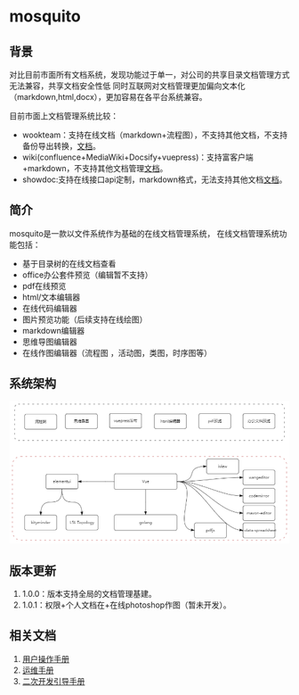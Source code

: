 # mosquito
## 背景
 对比目前市面所有文档系统，发现功能过于单一，对公司的共享目录文档管理方式无法兼容，共享文档安全性低
 同时互联网对文档管理更加偏向文本化（markdown,html,docx），更加容易在各平台系统兼容。
 
目前市面上文档管理系统比较：
 - wookteam：支持在线文档（markdown+流程图），不支持其他文档，不支持备份导出转换，[文档](https://gitee.com/aipaw/wookteam/blob/master/install/DOCKER.md)。
 - wiki(confluence+MediaWiki+Docsify+vuepress)：支持富客户端+markdown，不支持其他文档管理[文档](https://www.jianshu.com/p/f79236289793)。
 - showdoc:支持在线接口api定制，markdown格式，无法支持其他文档[文档](https://www.showdoc.com.cn/demo?page_id=7)。
 
## 简介
mosquito是一款以文件系统作为基础的在线文档管理系统，
在线文档管理系统功能包括：
- 基于目录树的在线文档查看
- office办公套件预览（编辑暂不支持）
- pdf在线预览
- html/文本编辑器
- 在线代码编辑器
- 图片预览功能（后续支持在线绘图）
- markdown编辑器
- 思维导图编辑器
- 在线作图编辑器（流程图 ，活动图，类图，时序图等）

 ## 系统架构
 ![系统拓扑图](doc/topology.png)
 
 ## 版本更新
 1. 1.0.0：版本支持全局的文档管理基建。
 2. 1.0.1：权限+个人文档在+在线photoshop作图（暂未开发）。
 ## 相关文档
 1. [用户操作手册](doc/user.md)
 2. [运维手册](doc/oper.md)
 3. [二次开发引导手册](doc/dev.md)
 
 